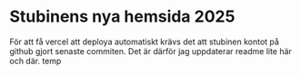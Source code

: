 # Stubinens nya hemsida 2025

För att få vercel att deploya automatiskt krävs det att stubinen kontot på github gjort senaste commiten. Det är därför jag uppdaterar readme lite här och där. temp
